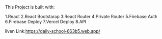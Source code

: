 This Project is built with:

1.React
2.React Bootstarap
3.React Router
4.Private Router
5.Firebase Auth
6.Firebase Deploy
7.Vercel Deploy
8.API

liven Link:https://daily-school-663b5.web.app/